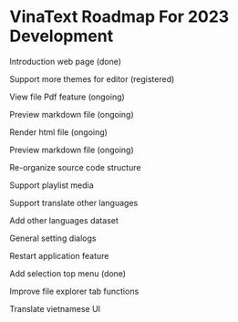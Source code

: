 # VinaText Roadmap For 2023 Development

Introduction web page (done)

Support more themes for editor (registered)

View file Pdf feature (ongoing)

Preview markdown file (ongoing)

Render html file (ongoing)

Preview markdown file  (ongoing)

Re-organize source code structure

Support playlist media

Support translate other languages

Add other languages dataset

General setting dialogs

Restart application feature

Add selection top menu (done)

Improve file explorer tab functions

Translate vietnamese UI
